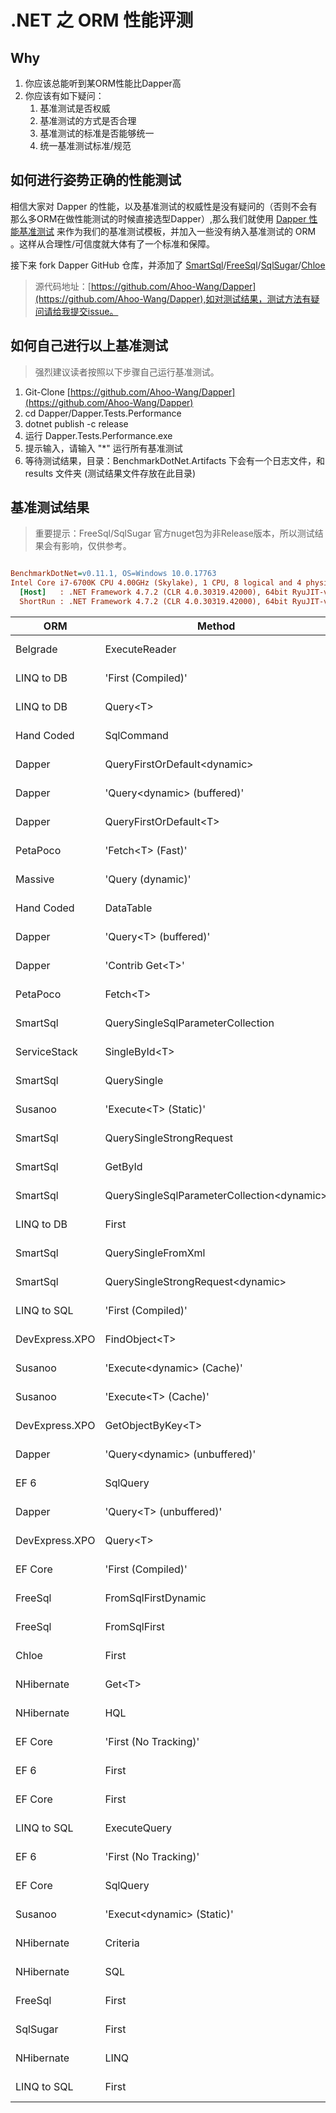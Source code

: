 # .NET 之 ORM 性能评测

## Why

1. 你应该总能听到某ORM性能比Dapper高
2. 你应该有如下疑问：
   1. 基准测试是否权威
   2. 基准测试的方式是否合理
   3. 基准测试的标准是否能够统一
   4. 统一基准测试标准/规范

## 如何进行姿势正确的性能测试

相信大家对 Dapper 的性能，以及基准测试的权威性是没有疑问的（否则不会有那么多ORM在做性能测试的时候直接选型Dapper）,那么我们就使用 [Dapper 性能基准测试](https://github.com/StackExchange/Dapper) 来作为我们的基准测试模板，并加入一些没有纳入基准测试的 ORM 。这样从合理性/可信度就大体有了一个标准和保障。

接下来 fork Dapper GitHub 仓库，并添加了 [SmartSql](https://github.com/dotnetcore/SmartSql)/[FreeSql](https://github.com/2881099/FreeSql)/[SqlSugar](https://github.com/sunkaixuan/SqlSugar)/[Chloe](https://github.com/shuxinqin/Chloe)

> 源代码地址：[https://github.com/Ahoo-Wang/Dapper](https://github.com/Ahoo-Wang/Dapper),如对测试结果，测试方法有疑问请给我提交issue。

## 如何自己进行以上基准测试

> 强烈建议读者按照以下步骤自己运行基准测试。

1. Git-Clone [https://github.com/Ahoo-Wang/Dapper](https://github.com/Ahoo-Wang/Dapper)
2. cd Dapper/Dapper.Tests.Performance
3. dotnet publish -c release
4. 运行 Dapper.Tests.Performance.exe
5. 提示输入，请输入 "*" 运行所有基准测试
6. 等待测试结果，目录：BenchmarkDotNet.Artifacts 下会有一个日志文件，和 results 文件夹 (测试结果文件存放在此目录)

## 基准测试结果

> 重要提示：FreeSql/SqlSugar 官方nuget包为非Release版本，所以测试结果会有影响，仅供参考。

``` ini

BenchmarkDotNet=v0.11.1, OS=Windows 10.0.17763
Intel Core i7-6700K CPU 4.00GHz (Skylake), 1 CPU, 8 logical and 4 physical cores
  [Host]   : .NET Framework 4.7.2 (CLR 4.0.30319.42000), 64bit RyuJIT-v4.7.3416.0
  ShortRun : .NET Framework 4.7.2 (CLR 4.0.30319.42000), 64bit RyuJIT-v4.7.3416.0

```

|            ORM |                                     Method |  Return |      Mean |   Gen 0 |  Gen 1 |  Gen 2 | Allocated |
|--------------- |------------------------------------------- |-------- |----------:|--------:|-------:|-------:|----------:|
|       Belgrade |                              ExecuteReader |    Post |  79.62 us |  2.6250 | 0.5000 |      - |  11.09 KB |
|     LINQ to DB |                         &#39;First (Compiled)&#39; |    Post |  99.53 us |  0.6250 |      - |      - |   2.66 KB |
|     LINQ to DB |                                   Query&lt;T&gt; |    Post | 105.18 us |  1.6250 |      - |      - |   6.89 KB |
|     Hand Coded |                                 SqlCommand |    Post | 110.50 us |  2.3750 | 0.8750 | 0.2500 |  12.26 KB |
|         Dapper |               QueryFirstOrDefault&lt;dynamic&gt; | dynamic | 111.83 us |  3.2500 |      - |      - |  13.53 KB |
|         Dapper |                &#39;Query&lt;dynamic&gt; (buffered)&#39; | dynamic | 113.80 us |  2.5000 | 1.0000 | 0.2500 |  13.89 KB |
|         Dapper |                     QueryFirstOrDefault&lt;T&gt; |    Post | 114.47 us |  2.5000 | 1.0000 | 0.2500 |  13.49 KB |
|       PetaPoco |                          &#39;Fetch&lt;T&gt; (Fast)&#39; |    Post | 115.29 us |  2.3750 | 1.1250 | 0.2500 |  13.67 KB |
|        Massive |                          &#39;Query (dynamic)&#39; | dynamic | 116.91 us |  2.5000 | 1.0000 | 0.3750 |  14.21 KB |
|     Hand Coded |                                  DataTable | dynamic | 117.39 us |  2.1250 | 0.8750 |      - |  12.47 KB |
|         Dapper |                      &#39;Query&lt;T&gt; (buffered)&#39; |    Post | 117.41 us |  2.2500 | 1.1250 | 0.2500 |  13.81 KB |
|         Dapper |                           &#39;Contrib Get&lt;T&gt;&#39; |    Post | 119.77 us |  2.7500 | 1.0000 | 0.3750 |  14.47 KB |
|       PetaPoco |                                   Fetch&lt;T&gt; |    Post | 122.33 us |  2.7500 | 1.2500 | 0.2500 |  14.61 KB |
|       SmartSql |          QuerySingleSqlParameterCollection |    Post | 123.78 us |  2.5000 | 1.1250 | 0.3750 |  15.44 KB |
|   ServiceStack |                              SingleById&lt;T&gt; |    Post | 124.67 us |  3.3750 | 0.8750 | 0.3750 |  17.54 KB |
|       SmartSql |                                QuerySingle |    Post | 124.68 us |  2.8750 | 1.0000 | 0.3750 |  15.55 KB |
|        Susanoo |                      &#39;Execute&lt;T&gt; (Static)&#39; |    Post | 125.09 us |  2.7500 | 1.1250 | 0.3750 |     15 KB |
|       SmartSql |                   QuerySingleStrongRequest |    Post | 125.50 us |  2.5000 | 1.1250 | 0.3750 |  15.46 KB |
|       SmartSql |                                    GetById |    Post | 126.35 us |  2.5000 | 1.0000 | 0.2500 |  15.85 KB |
|       SmartSql | QuerySingleSqlParameterCollection&lt;dynamic&gt; | dynamic | 126.47 us |  2.7500 | 1.0000 | 0.2500 |  16.46 KB |
|     LINQ to DB |                                      First |    Post | 126.57 us |  1.2500 |      - |      - |   5.51 KB |
|       SmartSql |                         QuerySingleFromXml |    Post | 126.99 us |  3.0000 | 1.0000 | 0.2500 |  16.18 KB |
|       SmartSql |          QuerySingleStrongRequest&lt;dynamic&gt; | dynamic | 129.19 us |  2.7500 | 1.0000 | 0.2500 |  16.49 KB |
|    LINQ to SQL |                         &#39;First (Compiled)&#39; |    Post | 132.02 us |  2.2500 |      - |      - |   9.84 KB |
| DevExpress.XPO |                              FindObject&lt;T&gt; |    Post | 136.06 us |  7.2500 |      - |      - |  29.89 KB |
|        Susanoo |                 &#39;Execute&lt;dynamic&gt; (Cache)&#39; | dynamic | 140.22 us |  3.2500 | 1.0000 | 0.5000 |  20.42 KB |
|        Susanoo |                       &#39;Execute&lt;T&gt; (Cache)&#39; |    Post | 140.73 us |  3.5000 | 0.7500 | 0.2500 |   20.9 KB |
| DevExpress.XPO |                          GetObjectByKey&lt;T&gt; |    Post | 151.69 us |  5.2500 | 1.2500 |      - |  32.25 KB |
|         Dapper |              &#39;Query&lt;dynamic&gt; (unbuffered)&#39; | dynamic | 163.49 us |  2.5000 | 1.0000 | 0.2500 |  13.89 KB |
|           EF 6 |                                   SqlQuery |    Post | 165.64 us |  5.0000 | 0.7500 |      - |  27.88 KB |
|         Dapper |                    &#39;Query&lt;T&gt; (unbuffered)&#39; |    Post | 166.32 us |  2.5000 | 1.0000 | 0.2500 |  13.85 KB |
| DevExpress.XPO |                                   Query&lt;T&gt; |    Post | 172.58 us |  8.5000 |      - |      - |  34.92 KB |
|        EF Core |                         &#39;First (Compiled)&#39; |    Post | 174.38 us |  3.7500 |      - |      - |   16.1 KB |
|        FreeSql |                        FromSqlFirstDynamic | dynamic | 184.96 us |  3.0000 | 0.7500 | 0.2500 |  19.33 KB |
|        FreeSql |                               FromSqlFirst |    Post | 191.37 us |  3.7500 | 0.7500 | 0.2500 |  19.13 KB |
|          Chloe |                                      First |    Post | 199.02 us |  5.2500 | 0.7500 | 0.2500 |  29.96 KB |
|     NHibernate |                                     Get&lt;T&gt; |    Post | 206.03 us |  5.2500 | 1.0000 |      - |  32.52 KB |
|     NHibernate |                                        HQL |    Post | 215.57 us |  6.0000 | 1.0000 |      - |  35.02 KB |
|        EF Core |                      &#39;First (No Tracking)&#39; |    Post | 222.85 us |  3.7500 | 0.7500 | 0.2500 |  21.38 KB |
|           EF 6 |                                      First |    Post | 224.57 us | 11.5000 |      - |      - |   48.3 KB |
|        EF Core |                                      First |    Post | 231.05 us |  4.5000 |      - |      - |  20.27 KB |
|    LINQ to SQL |                               ExecuteQuery |    Post | 235.34 us |  7.0000 | 1.0000 |      - |  42.36 KB |
|           EF 6 |                      &#39;First (No Tracking)&#39; |    Post | 255.54 us |  9.5000 | 1.0000 |      - |   55.1 KB |
|        EF Core |                                   SqlQuery |    Post | 262.78 us |  5.0000 |      - |      - |  20.77 KB |
|        Susanoo |                 &#39;Execut&lt;dynamic&gt; (Static)&#39; | dynamic | 265.78 us |  2.3750 | 1.1250 | 0.5000 |  14.99 KB |
|     NHibernate |                                   Criteria |    Post | 288.01 us | 11.5000 | 1.0000 |      - |  65.32 KB |
|     NHibernate |                                        SQL |    Post | 300.42 us | 21.0000 | 1.0000 |      - | 100.99 KB |
|        FreeSql |                                      First |    Post | 532.63 us |  5.0000 | 1.0000 |      - |  31.47 KB |
|       SqlSugar |                                      First |    Post | 615.67 us | 10.0000 | 2.0000 |      - |  62.42 KB |
|     NHibernate |                                       LINQ |    Post | 860.69 us | 11.0000 | 2.0000 |      - |  61.81 KB |
|    LINQ to SQL |                                      First |    Post | 934.30 us |  3.0000 | 1.0000 |      - |  14.66 KB |
